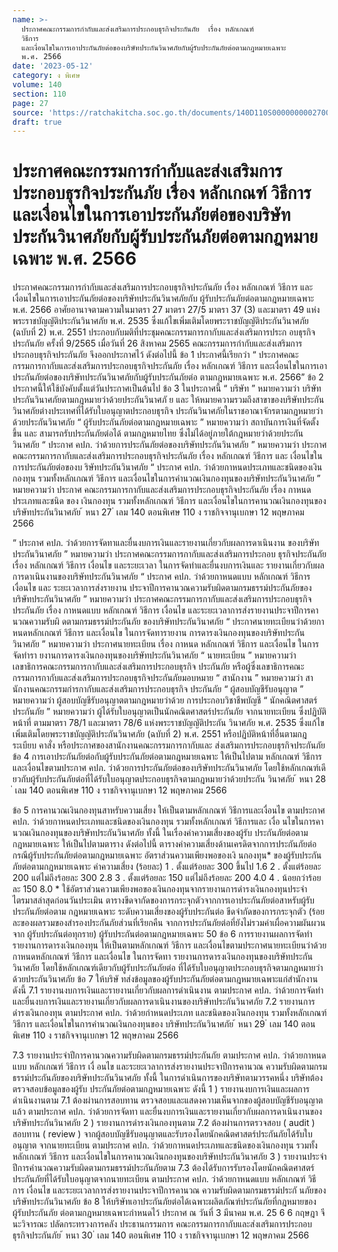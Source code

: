 ```yaml
---
name: >-
  ประกาศคณะกรรมการกำกับและส่งเสริมการประกอบธุรกิจประกันภัย  เรื่อง หลักเกณฑ์
  วิธีการ
  และเงื่อนไขในการเอาประกันภัยต่อของบริษัทประกันวินาศภัยกับผู้รับประกันภัยต่อตามกฎหมายเฉพาะ
  พ.ศ. 2566
date: '2023-05-12'
category: ง พิเศษ
volume: 140
section: 110
page: 27
source: 'https://ratchakitcha.soc.go.th/documents/140D110S0000000002700.pdf'
draft: true
---
```


# ประกาศคณะกรรมการกำกับและส่งเสริมการประกอบธุรกิจประกันภัย  เรื่อง หลักเกณฑ์ วิธีการ และเงื่อนไขในการเอาประกันภัยต่อของบริษัทประกันวินาศภัยกับผู้รับประกันภัยต่อตามกฎหมายเฉพาะ พ.ศ. 2566

ประกาศคณะกรรมการกำกับและส่งเสริมการประกอบธุรกิจประกันภัย เรื่อง หลักเกณฑ์ วิธีการ และเงื่อนไขในการเอาประกันภัยต่อของบริษัทประกันวินาศภัยกับ ผู้รับประกันภัยต่อตามกฎหมายเฉพาะ พ.ศ. 2566 อาศัยอานาจตามความในมาตรา 27 มาตรา 27/5 มาตรา 37 (3) และมาตรา 49 แห่งพระราชบัญญัติประกันวินาศภัย พ.ศ. 2535 ซึ่งแก้ไขเพิ่มเติมโดยพระราชบัญญัติประกันวินาศภัย (ฉบับที่ 2) พ.ศ. 2551 ประกอบกับมติที่ประชุมคณะกรรมการกากับและส่งเสริมการประก อบธุรกิจประกันภัย ครั้งที่ 9/2565 เมื่อวันที่ 26 สิงหาคม 2565 คณะกรรมการกำกับและส่งเสริมการประกอบธุรกิจประกันภัย จึงออกประกาศไว้ ดังต่อไปนี้ ข้อ 1 ประกาศนี้เรียกว่า “ ประกาศคณะกรรมการกากับและส่งเสริมการประกอบธุรกิจประกันภัย เรื่อง หลักเกณฑ์ วิธีการ และเงื่อนไขในการเอาประกันภัยต่อของบริษัทประกันวินาศภัยกับผู้รับประกันภัยต่อ ตามกฎหมายเฉพาะ พ.ศ. 2566” ข้อ 2 ประกาศนี้ให้ใช้บังคับตั้งแต่วันประกาศเป็นต้นไป ข้อ 3 ในประกาศนี้ “ บริษัท ” หมายความว่า บริษัทประกันวินาศภัยตามกฎหมายว่าด้วยประกันวินาศภั ย และ ให้หมายความรวมถึงสาขาของบริษัทประกันวินาศภัยต่างประเทศที่ได้รับใบอนุญาตประกอบธุรกิจ ประกันวินาศภัยในราชอาณาจักรตามกฎหมายว่าด้วยประกันวินาศภัย “ ผู้รับประกันภัยต่อตามกฎหมายเฉพาะ ” หมายความว่า สถาบันการเงินที่จัดตั้งขึ้น และ สามารถรับประกันภัยต่อได้ ตามกฎหมายไทย ซึ่งไม่ได้อยู่ภายใต้กฎหมายว่าด้วยประกันวินาศภัย “ ประกาศ คปภ. ว่าด้วยการประกันภัยต่อของบริษัทประกันวินาศภัย ” หมายความว่า ประกาศคณะกรรมการกากับและส่งเสริมการประกอบธุรกิจประกันภัย เรื่อง หลักเกณฑ์ วิธีการ และ เงื่อนไขในการประกันภัยต่อของบ ริษัทประกันวินาศภัย “ ประกาศ คปภ. ว่าด้วยกาหนดประเภทและชนิดของเงินกองทุน รวมทั้งหลักเกณฑ์ วิธีการ และเงื่อนไขในการคำนวณเงินกองทุนของบริษัทประกันวินาศภัย ” หมายความว่า ประกาศ คณะกรรมการกากับและส่งเสริมการประกอบธุรกิจประกันภัย เรื่อง กาหนดประเภทและชนิด ของ เงินกองทุน รวมทั้งหลักเกณฑ์ วิธีการ และเงื่อนไขในการคานวณเงินกองทุนของบริษัทประกันวินาศภัย ้ หนา 27 ่ เลม 140 ตอนพิเศษ 110 ง ราชกิจจานุเบกษา 12 พฤษภาคม 2566

“ ประกาศ คปภ. ว่าด้วยการจัดทาและยื่นงบการเงินและรายงานเกี่ยวกับผลการดาเนินงาน ของบริษัทประกันวินาศภัย ” หมายความว่า ประกาศคณะกรรมการกากับและส่งเสริมการประกอบ ธุรกิจประกันภัย เรื่อง หลักเกณฑ์ วิธีการ เงื่อนไข และระยะเวลา ในการจัดทำและยื่นงบการเงินและ รายงานเกี่ยวกับผลการดาเนินงานของบริษัทประกันวินาศภัย “ ประกาศ คปภ. ว่าด้วยกาหนดแบบ หลักเกณฑ์ วิธีการ เงื่อนไข และ ระยะเวลาการส่งรายงาน ประจาปีการคานวณความรับผิดตามกรมธรรม์ประกันภัยของบริษัทประกันวินาศภัย ” หมายความว่า ประกาศคณะกรรมการกากับและส่งเสริมการประกอบธุรกิจประกันภัย เรื่อง กาหนดแบบ หลักเกณฑ์ วิธีการ เงื่อนไข และระยะเวลาการส่งรายงานประจาปีการคานวณความรับผิ ดตามกรมธรรม์ประกันภัย ของบริษัทประกันวินาศภัย “ ประกาศนายทะเบียนว่าด้วยกาหนดหลักเกณฑ์ วิธีการ และเงื่อนไข ในการจัดทารายงาน การดารงเงินกองทุนของบริษัทประกันวินาศภัย ” หมายความว่า ประกาศนายทะเบียน เรื่อง กาหนด หลักเกณฑ์ วิธีการ และเงื่อนไข ในการจัดทำรา ยงานการดารงเงินกองทุนของบริษัทประกันวินาศภัย “ นายทะเบียน ” หมายความว่า เลขาธิการคณะกรรมการกากับและส่งเสริมการประกอบธุรกิจ ประกันภัย หรือผู้ซึ่งเลขาธิการคณะกรรมการกากับและส่งเสริมการประกอบธุรกิจประกันภัยมอบหมาย “ สานักงาน ” หมายความว่า สานักงานคณะกรรมกำรกากับและส่งเสริมการประกอบธุรกิจ ประกันภัย “ ผู้สอบบัญชีรับอนุญาต ” หมายความว่า ผู้สอบบัญชีรับอนุญาตตามกฎหมายว่าด้วย การประกอบวิชาชีพบัญชี “ นักคณิตศาสตร์ประกันภัย ” หมายความว่า ผู้ได้รับใบอนุญาตเป็นนักคณิตศาสตร์ประกันภัย จากนายทะเบียน ซึ่งปฏิบัติหน้าที่ ตามมาตรา 78/1 และมาตรา 78/6 แห่งพระราชบัญญัติประกัน วินาศภัย พ.ศ. 2535 ซึ่งแก้ไขเพิ่มเติมโดยพระราชบัญญัติประกันวินาศภัย (ฉบับที่ 2) พ.ศ. 2551 หรือปฏิบัติหน้าที่อื่นตามกฎ ระเบียบ คาสั่ง หรือประกาศของสานักงานคณะกรรมการกากับและ ส่งเสริมการประกอบธุรกิจประกันภัย ข้อ 4 การเอาประกันภัยต่อกับผู้รับประกันภัยต่อตามกฎหมายเฉพาะ ให้เป็นไปตาม หลักเกณฑ์ วิธีการและเงื่อนไขตามประกาศ คปภ. ว่าด้วยการประกันภัยต่อของบริษัทประกันวินาศภัย โดยใช้หลักเกณฑ์เดี ยวกับผู้รับประกันภัยต่อที่ได้รับใบอนุญาตประกอบธุรกิจตามกฎหมายว่าด้วยประกัน วินาศภัย ้ หนา 28 ่ เลม 140 ตอนพิเศษ 110 ง ราชกิจจานุเบกษา 12 พฤษภาคม 2566

ข้อ 5 การคานวณเงินกองทุนสาหรับความเสี่ยง ให้เป็นตามหลักเกณฑ์ วิธีการและเงื่อนไข ตามประกาศ คปภ. ว่าด้วยกาหนดประเภทและชนิดของเงินกองทุน รวมทั้งหลักเกณฑ์ วิธีการและ เงื่อ นไขในการคานวณเงินกองทุนของบริษัทประกันวินาศภัย ทั้งนี้ ในเรื่องค่าความเสี่ยงของผู้รับ ประกันภัยต่อตามกฎหมายเฉพาะ ให้เป็นไปตามตาราง ดังต่อไปนี้ ตารางค่าความเสี่ยงด้านเครดิตจากการประกันภัยต่อกรณีผู้รับประกันภัยต่อตามกฎหมายเฉพาะ อัตราส่วนความเพียงพอของเงิ นกองทุน* ของผู้รับประกันภัยต่อตามกฎหมายเฉพาะ ค่าความเสี่ยง (ร้อยละ) 1 . ตั้งแต่ร้อยละ 300 ขึ้นไป 1.6 2 . ตั้งแต่ร้อยละ 200 แต่ไม่ถึงร้อยละ 300 2.8 3 . ตั้งแต่ร้อยละ 150 แต่ไม่ถึงร้อยละ 200 4.0 4 . น้อยกว่าร้อยละ 150 8.0 * ใช้อัตราส่วนความเพียงพอของเงินกองทุนจากรายงานการดำรงเงินกองทุนประจำไตรมาสล่าสุดก่อนวันประเมิน ตารางขีดจากัดของการกระจุกตัวจากการเอาประกันภัยต่อสาหรับผู้รับประกันภัยต่อตาม กฎหมายเฉพาะ ระดับความเสี่ยงของผู้รับประกันต่อ ขีดจำกัดของการกระจุกตัว (ร้อยละของผลรวมของสำรองประกันภัยส่วนที่เรียกคืน จากการประกันภัยต่อที่ยังไม่รวมค่าเผื่อความผันผวนจาก ผู้รับประกันต่อทุกราย) ผู้รับประกันต่อตามกฎหมายเฉพาะ 50 ข้อ 6 การรายงานผลการจัดทำรายงานการดารงเงินกองทุน ให้เป็นตามหลักเกณฑ์ วิธีการ และเงื่อนไขตามประกาศนายทะเบียนว่าด้วยกาหนดหลักเกณฑ์ วิธีการ และเงื่อนไข ในการจัดทา รายงานการดารงเงินกองทุนของบริษัทประกันวินาศภัย โดยใช้หลักเกณฑ์เดียวกับผู้รับประกันภัยต่อ ที่ได้รับใบอนุญาตประกอบธุรกิจตามกฎหมายว่าด้วยประกันวินาศภัย ข้อ 7 ให้บริษั ทส่งข้อมูลของผู้รับประกันภัยต่อตามกฎหมายเฉพาะแก่สำนักงาน ดังนี้ 7.1 รายงานงบการเงินและรายงานเกี่ยวกับผลการดำเนินงาน ตามประกาศ คปภ. ว่าด้วยการจัดทำและยื่นงบการเงินและรายงานเกี่ยวกับผลการดาเนินงานของบริษัทประกันวินาศภัย 7.2 รายงานการดำรงเงินกองทุน ตามประกาศ คปภ. ว่าด้วยกำหนดประเภท และชนิดของเงินกองทุน รวมทั้งหลักเกณฑ์ วิธีการ และเงื่อนไขในการคำนวณเงินกองทุนของ บริษัทประกันวินาศภัย ้ หนา 29 ่ เลม 140 ตอนพิเศษ 110 ง ราชกิจจานุเบกษา 12 พฤษภาคม 2566

7.3 รายงานประจำปีการคานวณความรับผิดตามกรมธรรม์ประกันภัย ตามประกาศ คปภ. ว่าด้วยกาหนดแบบ หลักเกณฑ์ วิธีการ เงื่ อนไข และระยะเวลาการส่งรายงานประจาปีการคานวณ ความรับผิดตามกรมธรรม์ประกันภัยของบริษัทประกันวินาศภัย ทั้งนี้ ในการดำเนินการของบริษัทตามวรรคหนึ่ง บริษัทต้องตรวจสอบข้อมูลของผู้รับ ประกันภัยต่อตามกฎหมายเฉพาะ ดังนี้ 1 ) รายงานงบการเงินและผลการดำเนินงานตาม 7.1 ต้องผ่านการสอบทาน ตรวจสอบและแสดงความเห็นจากของผู้สอบบัญชีรับอนุญาตแล้ว ตามประกาศ คปภ. ว่าด้วยการจัดทา และยื่นงบการเงินและรายงานเกี่ยวกับผลการดาเนินงานของบริษัทประกันวินาศภัย 2 ) รายงานการดำรงเงินกองทุนตาม 7.2 ต้องผ่านการตรวจสอบ ( audit ) สอบทาน ( review ) จากผู้สอบบัญชีรับอนุญาตและรับรองโดยนักคณิตศาสตร์ประกันภัยได้รับใบอนุญาต จากนายทะเบียน ตามประกาศ คปภ. ว่าด้วยกาหนดประเภทและชนิดของเงินกองทุน รวมทั้ง หลักเกณฑ์ วิธีการ และเงื่อนไขในการคานวณเงินกองทุนของบริษัทประกันวินาศภัย 3 ) รายงานประจำ ปีการคำนวณความรับผิดตามกรมธรรม์ประกันภัยตาม 7.3 ต้องได้รับการรับรองโดยนักคณิตศาสตร์ประกันภัยที่ได้รับใบอนุญาตจากนายทะเบียน ตามประกาศ คปภ. ว่าด้วยกาหนดแบบ หลักเกณฑ์ วิธีการ เงื่อนไข และระยะเวลาการส่งรายงานประจาปีการคานวณ ความรับผิดตามกรมธรรม์ประกั นภัยของบริษัทประกันวินาศภัย ข้อ 8 ให้บริษัทเอาประกันภัยต่อได้เฉพาะผลิตภัณฑ์ประกันภัยที่กฎหมายของผู้รับประกันภัย ต่อตามกฎหมายเฉพาะกำหนดไว้ ประกาศ ณ วันที่ 3 มีนาคม พ.ศ. 25 6 6 กฤษฎา จีนะวิจารณะ ปลัดกระทรวงการคลัง ประธานกรรมการ คณะกรรมการกากับและส่งเสริมการประกอบธุรกิจประกันภัย ้ หนา 30 ่ เลม 140 ตอนพิเศษ 110 ง ราชกิจจานุเบกษา 12 พฤษภาคม 2566
